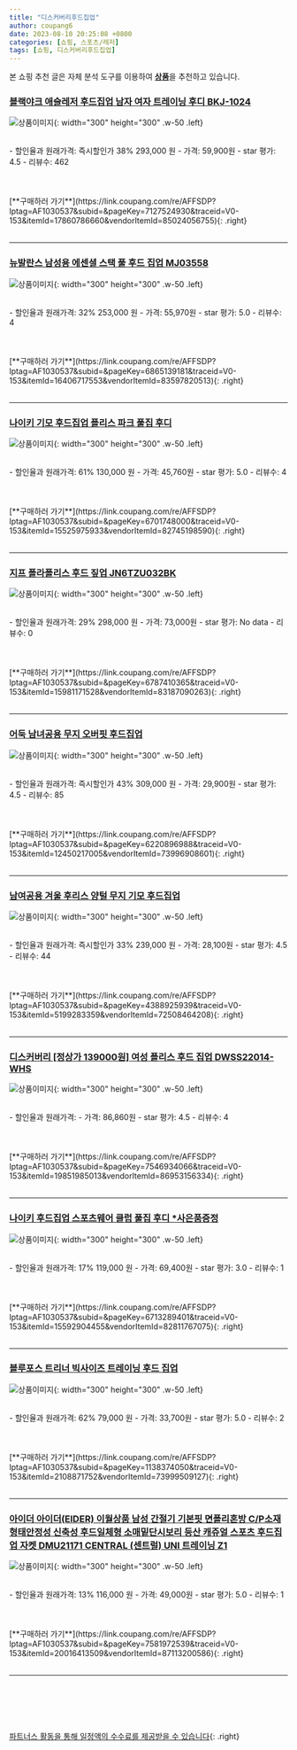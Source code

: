 ```yaml
---
title: "디스커버리후드집업"
author: coupang6
date: 2023-08-10 20:25:08 +0800
categories: [쇼핑, 스포츠/레저]
tags: [쇼핑, 디스커버리후드집업]
---
```


본 쇼핑 추천 글은 자체 분석 도구를 이용하여 [**상품**](https://link.coupang.com/a/bao1ui)을 추천하고 있습니다.

### [블랙야크 애슬레저 후드집업 남자 여자 트레이닝 후디 BKJ-1024](https://link.coupang.com/re/AFFSDP?lptag=AF1030537&subid=&pageKey=7127524930&traceid=V0-153&itemId=17860786660&vendorItemId=85024056755)

![상품이미지](https://thumbnail6.coupangcdn.com/thumbnails/remote/230x230ex/image/vendor_inventory/d193/6892fc0848ac6b30d9ddbd9b3eb325c3589c2425f1c2d5a09e74f47acfed.jpg){: width="300" height="300" .w-50 .left}


<br>
- 할인율과 원래가격: 즉시할인가 38%  293,000   원
- 가격: 59,900원
- star 평가: 4.5
- 리뷰수: 462
<br>
<br>
<br>
<br>
[**구매하러 가기**](https://link.coupang.com/re/AFFSDP?lptag=AF1030537&subid=&pageKey=7127524930&traceid=V0-153&itemId=17860786660&vendorItemId=85024056755){: .right}
<br>
<br>

---

### [뉴발란스 남성용 에센셜 스택 풀 후드 집업 MJ03558](https://link.coupang.com/re/AFFSDP?lptag=AF1030537&subid=&pageKey=6865139181&traceid=V0-153&itemId=16406717553&vendorItemId=83597820513)

![상품이미지](https://thumbnail8.coupangcdn.com/thumbnails/remote/230x230ex/image/retail/images/5573109442879596-301c5a23-4a53-4f75-8e72-243fd3fc094b.png){: width="300" height="300" .w-50 .left}


<br>
- 할인율과 원래가격: 32%  253,000   원
- 가격: 55,970원
- star 평가: 5.0
- 리뷰수: 4
<br>
<br>
<br>
<br>
[**구매하러 가기**](https://link.coupang.com/re/AFFSDP?lptag=AF1030537&subid=&pageKey=6865139181&traceid=V0-153&itemId=16406717553&vendorItemId=83597820513){: .right}
<br>
<br>

---

### [나이키 기모 후드집업 플리스 파크 풀집 후디](https://link.coupang.com/re/AFFSDP?lptag=AF1030537&subid=&pageKey=6701748000&traceid=V0-153&itemId=15525975933&vendorItemId=82745198590)

![상품이미지](https://thumbnail10.coupangcdn.com/thumbnails/remote/230x230ex/image/vendor_inventory/202f/d13e988ed18b295a38484e4cf1a8aaa7f3227bddb40461cd6aee067c2987.jpg){: width="300" height="300" .w-50 .left}


<br>
- 할인율과 원래가격: 61%  130,000   원
- 가격: 45,760원
- star 평가: 5.0
- 리뷰수: 4
<br>
<br>
<br>
<br>
[**구매하러 가기**](https://link.coupang.com/re/AFFSDP?lptag=AF1030537&subid=&pageKey=6701748000&traceid=V0-153&itemId=15525975933&vendorItemId=82745198590){: .right}
<br>
<br>

---

### [지프 폴라폴리스 후드 짚업 JN6TZU032BK](https://link.coupang.com/re/AFFSDP?lptag=AF1030537&subid=&pageKey=6787410365&traceid=V0-153&itemId=15981171528&vendorItemId=83187090263)

![상품이미지](https://thumbnail8.coupangcdn.com/thumbnails/remote/230x230ex/image/rs_quotation_api/fgichmka/52f803c53a37434db56f8cdb3f5a10e6.jpg){: width="300" height="300" .w-50 .left}


<br>
- 할인율과 원래가격: 29%  298,000   원
- 가격: 73,000원
- star 평가: No data
- 리뷰수: 0
<br>
<br>
<br>
<br>
[**구매하러 가기**](https://link.coupang.com/re/AFFSDP?lptag=AF1030537&subid=&pageKey=6787410365&traceid=V0-153&itemId=15981171528&vendorItemId=83187090263){: .right}
<br>
<br>

---

### [어둑 남녀공용 무지 오버핏 후드집업](https://link.coupang.com/re/AFFSDP?lptag=AF1030537&subid=&pageKey=6220896988&traceid=V0-153&itemId=12450217005&vendorItemId=73996908601)

![상품이미지](https://thumbnail10.coupangcdn.com/thumbnails/remote/230x230ex/image/vendor_inventory/6633/6b21a933f7d8333c5db9715bcc6e7c6a5cd9b9df6cc1cc31d488e1f09de4.jpg){: width="300" height="300" .w-50 .left}


<br>
- 할인율과 원래가격: 즉시할인가 43%  309,000   원
- 가격: 29,900원
- star 평가: 4.5
- 리뷰수: 85
<br>
<br>
<br>
<br>
[**구매하러 가기**](https://link.coupang.com/re/AFFSDP?lptag=AF1030537&subid=&pageKey=6220896988&traceid=V0-153&itemId=12450217005&vendorItemId=73996908601){: .right}
<br>
<br>

---

### [남여공용 겨울 후리스 양털 무지 기모 후드집업](https://link.coupang.com/re/AFFSDP?lptag=AF1030537&subid=&pageKey=4388925939&traceid=V0-153&itemId=5199283359&vendorItemId=72508464208)

![상품이미지](https://thumbnail9.coupangcdn.com/thumbnails/remote/230x230ex/image/vendor_inventory/91c1/f6ed4e61170b6adcd4246440ca9ed4fead772c46207e33ba85da845b5894.jpg){: width="300" height="300" .w-50 .left}


<br>
- 할인율과 원래가격: 즉시할인가 33%  239,000   원
- 가격: 28,100원
- star 평가: 4.5
- 리뷰수: 44
<br>
<br>
<br>
<br>
[**구매하러 가기**](https://link.coupang.com/re/AFFSDP?lptag=AF1030537&subid=&pageKey=4388925939&traceid=V0-153&itemId=5199283359&vendorItemId=72508464208){: .right}
<br>
<br>

---

### [디스커버리 [정상가 139000원] 여성 플리스 후드 집업 DWSS22014-WHS](https://link.coupang.com/re/AFFSDP?lptag=AF1030537&subid=&pageKey=7546934066&traceid=V0-153&itemId=19851985013&vendorItemId=86953156334)

![상품이미지](https://thumbnail6.coupangcdn.com/thumbnails/remote/230x230ex/image/vendor_inventory/74b7/3934dd6112e009a6331b9fdd4dbb76cf3c7f9506ab23aeac3ebb5824a0cd.jpg){: width="300" height="300" .w-50 .left}


<br>
- 할인율과 원래가격: 
- 가격: 86,860원
- star 평가: 4.5
- 리뷰수: 4
<br>
<br>
<br>
<br>
[**구매하러 가기**](https://link.coupang.com/re/AFFSDP?lptag=AF1030537&subid=&pageKey=7546934066&traceid=V0-153&itemId=19851985013&vendorItemId=86953156334){: .right}
<br>
<br>

---

### [나이키 후드집업 스포츠웨어 클럽 풀집 후디 *사은품증정](https://link.coupang.com/re/AFFSDP?lptag=AF1030537&subid=&pageKey=6713289401&traceid=V0-153&itemId=15592904455&vendorItemId=82811767075)

![상품이미지](https://thumbnail7.coupangcdn.com/thumbnails/remote/230x230ex/image/vendor_inventory/07f0/bae04999aaa42f31a89f0c76611099fcf0096eb0a3cc60c823e9db19917f.jpg){: width="300" height="300" .w-50 .left}


<br>
- 할인율과 원래가격: 17%  119,000   원
- 가격: 69,400원
- star 평가: 3.0
- 리뷰수: 1
<br>
<br>
<br>
<br>
[**구매하러 가기**](https://link.coupang.com/re/AFFSDP?lptag=AF1030537&subid=&pageKey=6713289401&traceid=V0-153&itemId=15592904455&vendorItemId=82811767075){: .right}
<br>
<br>

---

### [블루포스 트리너 빅사이즈 트레이닝 후드 집업](https://link.coupang.com/re/AFFSDP?lptag=AF1030537&subid=&pageKey=1138374050&traceid=V0-153&itemId=2108871752&vendorItemId=73999509127)

![상품이미지](https://thumbnail6.coupangcdn.com/thumbnails/remote/230x230ex/image/retail/images/971337979701760-852a07f1-de88-43a5-9f03-059350bfec08.jpg){: width="300" height="300" .w-50 .left}


<br>
- 할인율과 원래가격: 62%  79,000   원
- 가격: 33,700원
- star 평가: 5.0
- 리뷰수: 2
<br>
<br>
<br>
<br>
[**구매하러 가기**](https://link.coupang.com/re/AFFSDP?lptag=AF1030537&subid=&pageKey=1138374050&traceid=V0-153&itemId=2108871752&vendorItemId=73999509127){: .right}
<br>
<br>

---

### [아이더 아이더(EIDER) 이월상품 남성 간절기 기본핏 면폴리혼방 C/P소재 형태안정성 신축성 후드일체형 소매밑단시보리 등산 캐쥬얼 스포츠 후드집업 자켓 DMU21171 CENTRAL (센트럴) UNI 트레이닝 Z1](https://link.coupang.com/re/AFFSDP?lptag=AF1030537&subid=&pageKey=7581972539&traceid=V0-153&itemId=20016413509&vendorItemId=87113200586)

![상품이미지](https://thumbnail9.coupangcdn.com/thumbnails/remote/230x230ex/image/vendor_inventory/14d6/b402bead669005ec8b4f21d8dd9be172cb0905f1df6f8c037f1df50d2cef.png){: width="300" height="300" .w-50 .left}


<br>
- 할인율과 원래가격: 13%  116,000   원
- 가격: 49,000원
- star 평가: 5.0
- 리뷰수: 1
<br>
<br>
<br>
<br>
[**구매하러 가기**](https://link.coupang.com/re/AFFSDP?lptag=AF1030537&subid=&pageKey=7581972539&traceid=V0-153&itemId=20016413509&vendorItemId=87113200586){: .right}
<br>
<br>

---
<br><br><br><br><br> [파트너스 활동을 통해 일정액의 수수료를 제공받을 수 있습니다](https://link.coupang.com/a/bao1ui){: .right}
